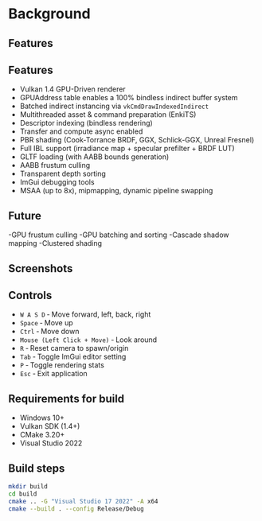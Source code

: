 # Background

## Features

## Features

- Vulkan 1.4 GPU-Driven renderer
- GPUAddress table enables a 100% bindless indirect buffer system
- Batched indirect instancing via `vkCmdDrawIndexedIndirect`
- Multithreaded asset & command preparation (EnkiTS)
- Descriptor indexing (bindless rendering)
- Transfer and compute async enabled
- PBR shading (Cook-Torrance BRDF, GGX, Schlick-GGX, Unreal Fresnel)
- Full IBL support (irradiance map + specular prefilter + BRDF LUT)
- GLTF loading (with AABB bounds generation)
- AABB frustum culling
- Transparent depth sorting
- ImGui debugging tools
- MSAA (up to 8x), mipmapping, dynamic pipeline swapping

## Future
-GPU frustum culling
-GPU batching and sorting
-Cascade shadow mapping
-Clustered shading

## Screenshots


## Controls
- `W A S D` ‐ Move forward, left, back, right  
- `Space` ‐ Move up  
- `Ctrl` ‐ Move down  
- `Mouse (Left Click + Move)` ‐ Look around  
- `R` ‐ Reset camera to spawn/origin  
- `Tab` ‐ Toggle ImGui editor setting  
- `P` ‐ Toggle rendering stats  
- `Esc` ‐ Exit application

## Requirements for build
- Windows 10+
- Vulkan SDK (1.4+)
- CMake 3.20+
- Visual Studio 2022

## Build steps
```bash
mkdir build
cd build
cmake .. -G "Visual Studio 17 2022" -A x64
cmake --build . --config Release/Debug